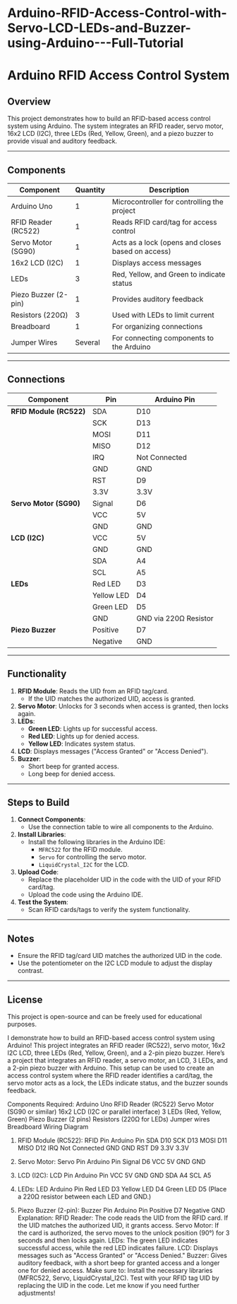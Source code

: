 # Arduino-RFID-Access-Control-with-Servo-LCD-LEDs-and-Buzzer-using-Arduino---Full-Tutorial
# Arduino RFID Access Control System

## Overview
This project demonstrates how to build an RFID-based access control system using Arduino. The system integrates an RFID reader, servo motor, 16x2 LCD (I2C), three LEDs (Red, Yellow, Green), and a piezo buzzer to provide visual and auditory feedback.

---

## Components
| **Component**         | **Quantity** | **Description**                                           |
|------------------------|--------------|-----------------------------------------------------------|
| Arduino Uno            | 1            | Microcontroller for controlling the project              |
| RFID Reader (RC522)    | 1            | Reads RFID card/tag for access control                   |
| Servo Motor (SG90)     | 1            | Acts as a lock (opens and closes based on access)        |
| 16x2 LCD (I2C)         | 1            | Displays access messages                                 |
| LEDs                   | 3            | Red, Yellow, and Green to indicate status                |
| Piezo Buzzer (2-pin)   | 1            | Provides auditory feedback                               |
| Resistors (220Ω)       | 3            | Used with LEDs to limit current                          |
| Breadboard             | 1            | For organizing connections                               |
| Jumper Wires           | Several      | For connecting components to the Arduino                |

---

## Connections
| **Component**        | **Pin**        | **Arduino Pin** |
|-----------------------|----------------|------------------|
| **RFID Module (RC522)** | SDA            | D10              |
|                       | SCK            | D13              |
|                       | MOSI           | D11              |
|                       | MISO           | D12              |
|                       | IRQ            | Not Connected    |
|                       | GND            | GND              |
|                       | RST            | D9               |
|                       | 3.3V           | 3.3V             |
| **Servo Motor (SG90)** | Signal         | D6               |
|                       | VCC            | 5V               |
|                       | GND            | GND              |
| **LCD (I2C)**         | VCC            | 5V               |
|                       | GND            | GND              |
|                       | SDA            | A4               |
|                       | SCL            | A5               |
| **LEDs**              | Red LED        | D3               |
|                       | Yellow LED     | D4               |
|                       | Green LED      | D5               |
|                       | GND            | GND via 220Ω Resistor |
| **Piezo Buzzer**      | Positive       | D7               |
|                       | Negative       | GND              |

---

## Functionality
1. **RFID Module**: Reads the UID from an RFID tag/card.
   - If the UID matches the authorized UID, access is granted.
2. **Servo Motor**: Unlocks for 3 seconds when access is granted, then locks again.
3. **LEDs**:
   - **Green LED**: Lights up for successful access.
   - **Red LED**: Lights up for denied access.
   - **Yellow LED**: Indicates system status.
4. **LCD**: Displays messages ("Access Granted" or "Access Denied").
5. **Buzzer**: 
   - Short beep for granted access.
   - Long beep for denied access.

---

## Steps to Build
1. **Connect Components**:
   - Use the connection table to wire all components to the Arduino.
2. **Install Libraries**:
   - Install the following libraries in the Arduino IDE:
     - `MFRC522` for the RFID module.
     - `Servo` for controlling the servo motor.
     - `LiquidCrystal_I2C` for the LCD.
3. **Upload Code**:
   - Replace the placeholder UID in the code with the UID of your RFID card/tag.
   - Upload the code using the Arduino IDE.
4. **Test the System**:
   - Scan RFID cards/tags to verify the system functionality.

---

## Notes
- Ensure the RFID tag/card UID matches the authorized UID in the code.
- Use the potentiometer on the I2C LCD module to adjust the display contrast.

---

## License
This project is open-source and can be freely used for educational purposes.

I demonstrate how to build an RFID-based access control system using Arduino! This project integrates an RFID reader (RC522), servo motor, 16x2 I2C LCD, three LEDs (Red, Yellow, Green), and a 2-pin piezo buzzer.
Here’s a project that integrates an RFID reader, a servo motor, an LCD, 3 LEDs, and a 2-pin piezo buzzer with Arduino. This setup can be used to create an access control system where the RFID reader identifies a card/tag, the servo motor acts as a lock, the LEDs indicate status, and the buzzer sounds feedback.

Components Required:
Arduino Uno
RFID Reader (RC522)
Servo Motor (SG90 or similar)
16x2 LCD (I2C or parallel interface)
3 LEDs (Red, Yellow, Green)
Piezo Buzzer (2 pins)
Resistors (220Ω for LEDs)
Jumper wires
Breadboard
Wiring Diagram
1. RFID Module (RC522):
RFID Pin	Arduino Pin
SDA	D10
SCK	D13
MOSI	D11
MISO	D12
IRQ	Not Connected
GND	GND
RST	D9
3.3V	3.3V
2. Servo Motor:
Servo Pin	Arduino Pin
Signal	D6
VCC	5V
GND	GND
3. LCD (I2C):
LCD Pin	Arduino Pin
VCC	5V
GND	GND
SDA	A4
SCL	A5
4. LEDs:
LED	Arduino Pin
Red LED	D3
Yellow LED	D4
Green LED	D5
(Place a 220Ω resistor between each LED and GND.)

5. Piezo Buzzer (2-pin):
Buzzer Pin	Arduino Pin
Positive	D7
Negative	GND
Explanation:
RFID Reader: The code reads the UID from the RFID card. If the UID matches the authorized UID, it grants access.
Servo Motor: If the card is authorized, the servo moves to the unlock position (90°) for 3 seconds and then locks again.
LEDs: The green LED indicates successful access, while the red LED indicates failure.
LCD: Displays messages such as "Access Granted" or "Access Denied."
Buzzer: Gives auditory feedback, with a short beep for granted access and a longer one for denied access.
Make sure to:
Install the necessary libraries (MFRC522, Servo, LiquidCrystal_I2C).
Test with your RFID tag UID by replacing the UID in the code.
Let me know if you need further adjustments!
